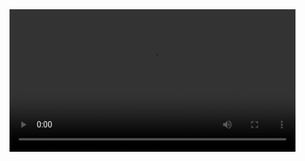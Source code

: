 <video controls width="100%">
  <source src="https://raw.githubusercontent.com/blockcarft114/bck_blog_img/refs/heads/main/video_240904_193126.mp4" type="video/mp4">
  这是我从github引用的视频资源，移动用户加载不出来
</video>